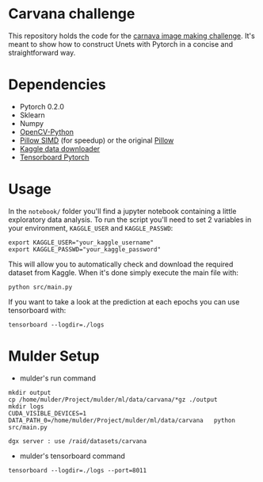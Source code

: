 # Carvana challenge

This repository holds the code for the [carnava image making challenge](https://www.kaggle.com/c/carvana-image-masking-challenge). It's meant to show how to construct Unets with Pytorch in a concise and straightforward way.

# Dependencies

 - Pytorch 0.2.0
 - Sklearn
 - Numpy
 - [OpenCV-Python](https://pypi.python.org/pypi/opencv-python)
 - [Pillow SIMD](https://github.com/uploadcare/pillow-simd) (for speedup) or the original [Pillow](https://github.com/python-pillow/Pillow)
 - [Kaggle data downloader](https://github.com/EKami/kaggle-data-downloader)
 - [Tensorboard Pytorch](https://github.com/lanpa/tensorboard-pytorch)

# Usage

In the `notebook/` folder you'll find a jupyter notebook containing a little exploratory data analysis.
To run the script you'll need to set 2 variables in your environment, `KAGGLE_USER` and `KAGGLE_PASSWD`:
```
export KAGGLE_USER="your_kaggle_username"
export KAGGLE_PASSWD="your_kaggle_password"
```

This will allow you to automatically check and download the required dataset from Kaggle.
When it's done simply execute the main file with:
```
python src/main.py
```

If you want to take a look at the prediction at each epochs you can use tensorboard with:
```
tensorboard --logdir=./logs
```

# Mulder Setup

- mulder's run command
```
mkdir output
cp /home/mulder/Project/mulder/ml/data/carvana/*gz ./output
mkdir logs
CUDA_VISIBLE_DEVICES=1  DATA_PATH_0=/home/mulder/Project/mulder/ml/data/carvana   python src/main.py

dgx server : use /raid/datasets/carvana
```

- mulder's tensorboard command
```
tensorboard --logdir=./logs --port=8011
```



